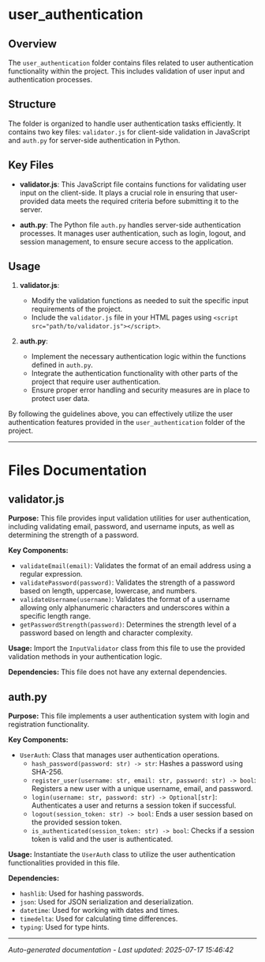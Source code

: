 # user_authentication

## Overview
The `user_authentication` folder contains files related to user authentication functionality within the project. This includes validation of user input and authentication processes.

## Structure
The folder is organized to handle user authentication tasks efficiently. It contains two key files: `validator.js` for client-side validation in JavaScript and `auth.py` for server-side authentication in Python.

## Key Files
- **validator.js**: This JavaScript file contains functions for validating user input on the client-side. It plays a crucial role in ensuring that user-provided data meets the required criteria before submitting it to the server.
  
- **auth.py**: The Python file `auth.py` handles server-side authentication processes. It manages user authentication, such as login, logout, and session management, to ensure secure access to the application.

## Usage
1. **validator.js**:
   - Modify the validation functions as needed to suit the specific input requirements of the project.
   - Include the `validator.js` file in your HTML pages using `<script src="path/to/validator.js"></script>`.

2. **auth.py**:
   - Implement the necessary authentication logic within the functions defined in `auth.py`.
   - Integrate the authentication functionality with other parts of the project that require user authentication.
   - Ensure proper error handling and security measures are in place to protect user data.

By following the guidelines above, you can effectively utilize the user authentication features provided in the `user_authentication` folder of the project.

---

# Files Documentation

## validator.js

**Purpose:** This file provides input validation utilities for user authentication, including validating email, password, and username inputs, as well as determining the strength of a password.

**Key Components:**
- `validateEmail(email)`: Validates the format of an email address using a regular expression.
- `validatePassword(password)`: Validates the strength of a password based on length, uppercase, lowercase, and numbers.
- `validateUsername(username)`: Validates the format of a username allowing only alphanumeric characters and underscores within a specific length range.
- `getPasswordStrength(password)`: Determines the strength level of a password based on length and character complexity.

**Usage:** Import the `InputValidator` class from this file to use the provided validation methods in your authentication logic.

**Dependencies:** This file does not have any external dependencies.

## auth.py

**Purpose:** This file implements a user authentication system with login and registration functionality.

**Key Components:**
- `UserAuth`: Class that manages user authentication operations.
  - `hash_password(password: str) -> str`: Hashes a password using SHA-256.
  - `register_user(username: str, email: str, password: str) -> bool`: Registers a new user with a unique username, email, and password.
  - `login(username: str, password: str) -> Optional[str]`: Authenticates a user and returns a session token if successful.
  - `logout(session_token: str) -> bool`: Ends a user session based on the provided session token.
  - `is_authenticated(session_token: str) -> bool`: Checks if a session token is valid and the user is authenticated.

**Usage:** Instantiate the `UserAuth` class to utilize the user authentication functionalities provided in this file.

**Dependencies:** 
- `hashlib`: Used for hashing passwords.
- `json`: Used for JSON serialization and deserialization.
- `datetime`: Used for working with dates and times.
- `timedelta`: Used for calculating time differences.
- `typing`: Used for type hints.

---
*Auto-generated documentation - Last updated: 2025-07-17 15:46:42*
